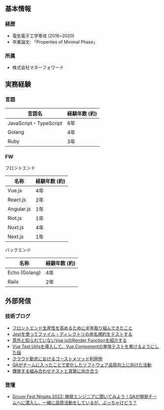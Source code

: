 ## 基本情報

### 経歴
- 電気電子工学専攻 (2016~2020)
- 卒業論文: 「Properties of Minimal Phase」

### 所属
- 株式会社マネーフォワード


## 実務経験

### 言語

| 言語名 | 経験年数 (約) | 
--- | ----
| JavaScript・TypeScript | 6年 |
| Golang | 4年 | 
| Ruby | 3年 | 

### FW

フロントエンド

| 名称 | 経験年数 (約) | 
--- | ----
| Vue.js | 4年 |
| React.js | 2年 |
| Angular.js | 1年 |
| Riot.js | 1年 |
| Nuxt.js | 4年 |
| Next.js | 1年 |

バックエンド

| 名称 | 経験年数 (約) | 
--- | ----
| Echo (Golang) | 4年 |
| Rails | 2年 |


## 外部発信

### 技術ブログ
- [フロントエンド生産性を高めるために半年取り組んできたこと](https://moneyforward.com/engineers_blog/2022/11/24/improvement-fronend-half-a-year/)
- [Jestを使ってファイル・ディレクトリの命名規約をテストする](https://moneyforward.com/engineers_blog/2022/08/30/naming-convention-by-jest/)
- [意外と知られていないVue.jsのRender Functionを紹介する](https://moneyforward.com/engineers_blog/2022/07/28/introduce-render-function/)
- [Vue Test Utilsを導入して、Vue Componentの単体テストを書けるようにした話](https://moneyforward.com/engineers_blog/2021/12/17/vue-test-utils/)
- [クラウド勤怠におけるゴーストメソッド利用例](https://moneyforward.com/engineers_blog/2022/03/17/ghost-method-for-attendance/)
- [QAがチームに入ったことで変化したソフトウェア品質向上に向けた活動](https://moneyforward.com/engineers_blog/2022/06/02/quality-improvement-with-qae/)
- [爆発する組み合わせテストと真摯に向き合う](https://moneyforward.com/engineers_blog/2022/05/17/face-to-combinational-testing/)

### 登壇
- [Scrum Fest Niigata 2022: 開発エンジニアに聞いてみよう！QAが開発チームへに潜入し、一緒に品質活動をしているが、ぶっちゃけどう？](https://confengine.com/conferences/scrum-fest-niigata-2022/proposal/16455/qa)
